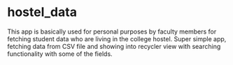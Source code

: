# hostel_data 
This app is basically used for personal purposes by faculty members for fetching student data who are living in the college hostel. 
Super simple app, fetching data from CSV file and showing into recycler view with searching functionality with some of the fields.
